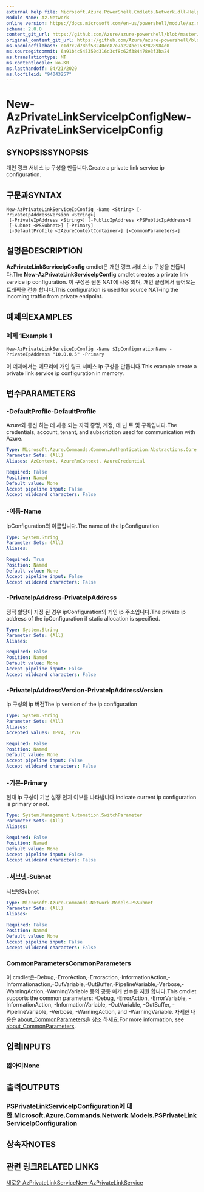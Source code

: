 ```yaml
---
external help file: Microsoft.Azure.PowerShell.Cmdlets.Network.dll-Help.xml
Module Name: Az.Network
online version: https://docs.microsoft.com/en-us/powershell/module/az.network/new-azprivatelinkserviceipconfig
schema: 2.0.0
content_git_url: https://github.com/Azure/azure-powershell/blob/master/src/Network/Network/help/New-AzPrivateLinkServiceIpConfig.md
original_content_git_url: https://github.com/Azure/azure-powershell/blob/master/src/Network/Network/help/New-AzPrivateLinkServiceIpConfig.md
ms.openlocfilehash: e1d7c2d78bf58240cc87e7a224be1632828984d0
ms.sourcegitcommit: 6a91b4c545350d316d3cf8c62f384478e3f3ba24
ms.translationtype: MT
ms.contentlocale: ko-KR
ms.lasthandoff: 04/21/2020
ms.locfileid: "94043257"
---
```

# <span data-ttu-id="62b1d-101">New-AzPrivateLinkServiceIpConfig</span><span class="sxs-lookup"><span data-stu-id="62b1d-101">New-AzPrivateLinkServiceIpConfig</span></span>

## <span data-ttu-id="62b1d-102">SYNOPSIS</span><span class="sxs-lookup"><span data-stu-id="62b1d-102">SYNOPSIS</span></span>
<span data-ttu-id="62b1d-103">개인 링크 서비스 ip 구성을 만듭니다.</span><span class="sxs-lookup"><span data-stu-id="62b1d-103">Create a private link service ip configuration.</span></span>

## <span data-ttu-id="62b1d-104">구문과</span><span class="sxs-lookup"><span data-stu-id="62b1d-104">SYNTAX</span></span>

```
New-AzPrivateLinkServiceIpConfig -Name <String> [-PrivateIpAddressVersion <String>]
 [-PrivateIpAddress <String>] [-PublicIpAddress <PSPublicIpAddress>]
 [-Subnet <PSSubnet>] [-Primary]
 [-DefaultProfile <IAzureContextContainer>] [<CommonParameters>]
```

## <span data-ttu-id="62b1d-105">설명은</span><span class="sxs-lookup"><span data-stu-id="62b1d-105">DESCRIPTION</span></span>
<span data-ttu-id="62b1d-106">**AzPrivateLinkServiceIpConfig** cmdlet은 개인 링크 서비스 ip 구성을 만듭니다.</span><span class="sxs-lookup"><span data-stu-id="62b1d-106">The **New-AzPrivateLinkServiceIpConfig** cmdlet creates a private link service ip configuration.</span></span> <span data-ttu-id="62b1d-107">이 구성은 원본 NAT에 사용 되며, 개인 끝점에서 들어오는 트래픽을 전송 합니다.</span><span class="sxs-lookup"><span data-stu-id="62b1d-107">This configuration is used for source NAT-ing the incoming traffic from private endpoint.</span></span> 

## <span data-ttu-id="62b1d-108">예제의</span><span class="sxs-lookup"><span data-stu-id="62b1d-108">EXAMPLES</span></span>

### <span data-ttu-id="62b1d-109">예제 1</span><span class="sxs-lookup"><span data-stu-id="62b1d-109">Example 1</span></span>
```
New-AzPrivateLinkServiceIpConfig -Name $IpConfigurationName -PrivateIpAddress "10.0.0.5" -Primary
```

<span data-ttu-id="62b1d-110">이 예제에서는 메모리에 개인 링크 서비스 ip 구성을 만듭니다.</span><span class="sxs-lookup"><span data-stu-id="62b1d-110">This example create a private link service ip configuration in memory.</span></span>

## <span data-ttu-id="62b1d-111">변수</span><span class="sxs-lookup"><span data-stu-id="62b1d-111">PARAMETERS</span></span>

### <span data-ttu-id="62b1d-112">-DefaultProfile</span><span class="sxs-lookup"><span data-stu-id="62b1d-112">-DefaultProfile</span></span>
<span data-ttu-id="62b1d-113">Azure와 통신 하는 데 사용 되는 자격 증명, 계정, 테 넌 트 및 구독입니다.</span><span class="sxs-lookup"><span data-stu-id="62b1d-113">The credentials, account, tenant, and subscription used for communication with Azure.</span></span>

```yaml
Type: Microsoft.Azure.Commands.Common.Authentication.Abstractions.Core.IAzureContextContainer
Parameter Sets: (All)
Aliases: AzContext, AzureRmContext, AzureCredential

Required: False
Position: Named
Default value: None
Accept pipeline input: False
Accept wildcard characters: False
```

### <span data-ttu-id="62b1d-114">-이름</span><span class="sxs-lookup"><span data-stu-id="62b1d-114">-Name</span></span>
<span data-ttu-id="62b1d-115">IpConfiguration의 이름입니다.</span><span class="sxs-lookup"><span data-stu-id="62b1d-115">The name of the IpConfiguration</span></span>

```yaml
Type: System.String
Parameter Sets: (All)
Aliases:

Required: True
Position: Named
Default value: None
Accept pipeline input: False
Accept wildcard characters: False
```

### <span data-ttu-id="62b1d-116">-PrivateIpAddress</span><span class="sxs-lookup"><span data-stu-id="62b1d-116">-PrivateIpAddress</span></span>
<span data-ttu-id="62b1d-117">정적 할당이 지정 된 경우 ipConfiguration의 개인 ip 주소입니다.</span><span class="sxs-lookup"><span data-stu-id="62b1d-117">The private ip address of the ipConfiguration if static allocation is specified.</span></span>

```yaml
Type: System.String
Parameter Sets: (All)
Aliases:

Required: False
Position: Named
Default value: None
Accept pipeline input: False
Accept wildcard characters: False
```

### <span data-ttu-id="62b1d-118">-PrivateIpAddressVersion</span><span class="sxs-lookup"><span data-stu-id="62b1d-118">-PrivateIpAddressVersion</span></span>
<span data-ttu-id="62b1d-119">Ip 구성의 ip 버전</span><span class="sxs-lookup"><span data-stu-id="62b1d-119">The ip version of the ip configuration</span></span>

```yaml
Type: System.String
Parameter Sets: (All)
Aliases:
Accepted values: IPv4, IPv6

Required: False
Position: Named
Default value: None
Accept pipeline input: False
Accept wildcard characters: False
```

### <span data-ttu-id="62b1d-120">-기본</span><span class="sxs-lookup"><span data-stu-id="62b1d-120">-Primary</span></span>
<span data-ttu-id="62b1d-121">현재 ip 구성이 기본 설정 인지 여부를 나타냅니다.</span><span class="sxs-lookup"><span data-stu-id="62b1d-121">Indicate current ip configuration is primary or not.</span></span>

```yaml
Type: System.Management.Automation.SwitchParameter
Parameter Sets: (All)
Aliases:

Required: False
Position: Named
Default value: None
Accept pipeline input: False
Accept wildcard characters: False
```

### <span data-ttu-id="62b1d-122">-서브넷</span><span class="sxs-lookup"><span data-stu-id="62b1d-122">-Subnet</span></span>
<span data-ttu-id="62b1d-123">서브넷</span><span class="sxs-lookup"><span data-stu-id="62b1d-123">Subnet</span></span>

```yaml
Type: Microsoft.Azure.Commands.Network.Models.PSSubnet
Parameter Sets: (All)
Aliases:

Required: False
Position: Named
Default value: None
Accept pipeline input: False
Accept wildcard characters: False
```

### <span data-ttu-id="62b1d-124">CommonParameters</span><span class="sxs-lookup"><span data-stu-id="62b1d-124">CommonParameters</span></span>
<span data-ttu-id="62b1d-125">이 cmdlet은-Debug,-ErrorAction,-Erroraction,-InformationAction,-Informationaction,-OutVariable,-OutBuffer,-PipelineVariable,-Verbose,-WarningAction,-WarningVariable 등의 공통 매개 변수를 지원 합니다.</span><span class="sxs-lookup"><span data-stu-id="62b1d-125">This cmdlet supports the common parameters: -Debug, -ErrorAction, -ErrorVariable, -InformationAction, -InformationVariable, -OutVariable, -OutBuffer, -PipelineVariable, -Verbose, -WarningAction, and -WarningVariable.</span></span> <span data-ttu-id="62b1d-126">자세한 내용은 [about_CommonParameters](http://go.microsoft.com/fwlink/?LinkID=113216)을 참조 하세요.</span><span class="sxs-lookup"><span data-stu-id="62b1d-126">For more information, see [about_CommonParameters](http://go.microsoft.com/fwlink/?LinkID=113216).</span></span>

## <span data-ttu-id="62b1d-127">입력</span><span class="sxs-lookup"><span data-stu-id="62b1d-127">INPUTS</span></span>

### <span data-ttu-id="62b1d-128">않아야</span><span class="sxs-lookup"><span data-stu-id="62b1d-128">None</span></span>

## <span data-ttu-id="62b1d-129">출력</span><span class="sxs-lookup"><span data-stu-id="62b1d-129">OUTPUTS</span></span>

### <span data-ttu-id="62b1d-130">PSPrivateLinkServiceIpConfiguration에 대 한.</span><span class="sxs-lookup"><span data-stu-id="62b1d-130">Microsoft.Azure.Commands.Network.Models.PSPrivateLinkServiceIpConfiguration</span></span>

## <span data-ttu-id="62b1d-131">상속자</span><span class="sxs-lookup"><span data-stu-id="62b1d-131">NOTES</span></span>

## <span data-ttu-id="62b1d-132">관련 링크</span><span class="sxs-lookup"><span data-stu-id="62b1d-132">RELATED LINKS</span></span>

[<span data-ttu-id="62b1d-133">새로운 AzPrivateLinkService</span><span class="sxs-lookup"><span data-stu-id="62b1d-133">New-AzPrivateLinkService</span></span>](./New-AzPrivateLinkService.md)